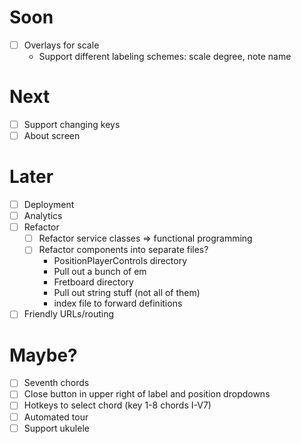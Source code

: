 # Soon

- [ ] Overlays for scale
  - Support different labeling schemes: scale degree, note name

# Next
- [ ] Support changing keys
- [ ] About screen

# Later

- [ ] Deployment
- [ ] Analytics
- [ ] Refactor
  - [ ] Refactor service classes => functional programming
  - [ ] Refactor components into separate files?
    - PositionPlayerControls directory
    - Pull out a bunch of em
    - Fretboard directory
    - Pull out string stuff (not all of them)
    - index file to forward definitions
- [ ] Friendly URLs/routing

# Maybe?

- [ ] Seventh chords
- [ ] Close button in upper right of label and position dropdowns
- [ ] Hotkeys to select chord (key 1-8 chords I-V7)
- [ ] Automated tour
- [ ] Support ukulele
